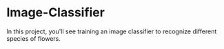 # Image-Classifier
In this project, you'll see training an image classifier to recognize different species of flowers.
